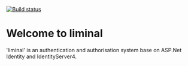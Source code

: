 [![Build status](https://dev.azure.com/TwoLittleBirds/liminal-webapi/_apis/build/status/liminal-api%20CI)](https://dev.azure.com/TwoLittleBirds/liminal-webapi/_build/latest?definitionId=10)

# Welcome to liminal

'liminal' is an authentication and authorisation system base on ASP.Net Identity and IdentityServer4.

